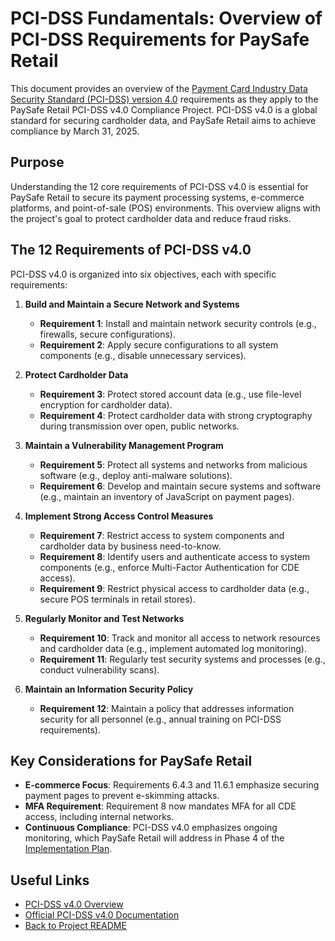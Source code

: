 # PCI-DSS Fundamentals: Overview of PCI-DSS Requirements for PaySafe Retail

This document provides an overview of the [Payment Card Industry Data Security Standard (PCI-DSS) version 4.0](https://www.pcisecuritystandards.org/document_library/?category=pcidss&document=pci_dss) requirements as they apply to the PaySafe Retail PCI-DSS v4.0 Compliance Project. PCI-DSS v4.0 is a global standard for securing cardholder data, and PaySafe Retail aims to achieve compliance by March 31, 2025.

## Purpose
Understanding the 12 core requirements of PCI-DSS v4.0 is essential for PaySafe Retail to secure its payment processing systems, e-commerce platforms, and point-of-sale (POS) environments. This overview aligns with the project's goal to protect cardholder data and reduce fraud risks.

## The 12 Requirements of PCI-DSS v4.0
PCI-DSS v4.0 is organized into six objectives, each with specific requirements:

1. **Build and Maintain a Secure Network and Systems**
   - **Requirement 1**: Install and maintain network security controls (e.g., firewalls, secure configurations).
   - **Requirement 2**: Apply secure configurations to all system components (e.g., disable unnecessary services).

2. **Protect Cardholder Data**
   - **Requirement 3**: Protect stored account data (e.g., use file-level encryption for cardholder data).
   - **Requirement 4**: Protect cardholder data with strong cryptography during transmission over open, public networks.

3. **Maintain a Vulnerability Management Program**
   - **Requirement 5**: Protect all systems and networks from malicious software (e.g., deploy anti-malware solutions).
   - **Requirement 6**: Develop and maintain secure systems and software (e.g., maintain an inventory of JavaScript on payment pages).

4. **Implement Strong Access Control Measures**
   - **Requirement 7**: Restrict access to system components and cardholder data by business need-to-know.
   - **Requirement 8**: Identify users and authenticate access to system components (e.g., enforce Multi-Factor Authentication for CDE access).
   - **Requirement 9**: Restrict physical access to cardholder data (e.g., secure POS terminals in retail stores).

5. **Regularly Monitor and Test Networks**
   - **Requirement 10**: Track and monitor all access to network resources and cardholder data (e.g., implement automated log monitoring).
   - **Requirement 11**: Regularly test security systems and processes (e.g., conduct vulnerability scans).

6. **Maintain an Information Security Policy**
   - **Requirement 12**: Maintain a policy that addresses information security for all personnel (e.g., annual training on PCI-DSS requirements).

## Key Considerations for PaySafe Retail
- **E-commerce Focus**: Requirements 6.4.3 and 11.6.1 emphasize securing payment pages to prevent e-skimming attacks.
- **MFA Requirement**: Requirement 8 now mandates MFA for all CDE access, including internal networks.
- **Continuous Compliance**: PCI-DSS v4.0 emphasizes ongoing monitoring, which PaySafe Retail will address in Phase 4 of the [Implementation Plan](implementation-plan/).

## Useful Links
- [PCI-DSS v4.0 Overview](../../PCI-DSS-v4.0-Overview/README.md)
- [Official PCI-DSS v4.0 Documentation](https://www.pcisecuritystandards.org/document_library/?category=pcidss&document=pci_dss)
- [Back to Project README](../README.md)
